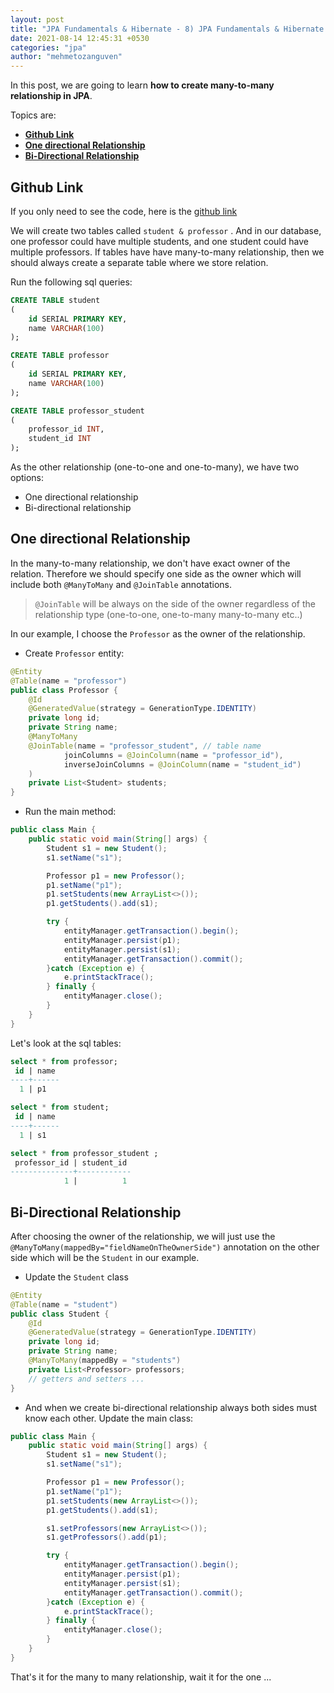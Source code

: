 ```yaml
---
layout: post
title: "JPA Fundamentals & Hibernate - 8) JPA Fundamentals & Hibernate - 8) Many To Many Relationship"
date: 2021-08-14 12:45:31 +0530
categories: "jpa"
author: "mehmetozanguven"
---
```


In this post, we are going to learn **how to create many-to-many relationship in JPA**.

Topics are:

- [**Github Link**](#github_link)
- [**One directional Relationship**](#one_directional)
- [**Bi-Directional Relationship**](#bi_drectional)

## Github Link <a name="github_link"></a>

If you only need to see the code, here is the [github link](https://github.com/mehmetozanguven/jpa_fundamentals_and_hibernate/tree/master/many-to-many)

We will create two tables called `student & professor` . And in our database, one professor could have multiple students, and one student could have multiple professors. If tables have have many-to-many relationship, then we should always create a separate table where we store relation.

Run the following sql queries:

```sql
CREATE TABLE student
(
    id SERIAL PRIMARY KEY,
    name VARCHAR(100)
);

CREATE TABLE professor
(
    id SERIAL PRIMARY KEY,
    name VARCHAR(100)
);

CREATE TABLE professor_student
(
    professor_id INT,
    student_id INT
);
```

As the other relationship (one-to-one and one-to-many), we have two options:

- One directional relationship
- Bi-directional relationship

## One directional Relationship <a name="one_directional"></a>

In the many-to-many relationship, we don't have exact owner of the relation. Therefore we should specify one side as the owner which will include both `@ManyToMany` and `@JoinTable` annotations.

> `@JoinTable` will be always on the side of the owner regardless of the relationship type (one-to-one, one-to-many many-to-many etc..)

In our example, I choose the `Professor` as the owner of the relationship.

- Create `Professor` entity:

```java
@Entity
@Table(name = "professor")
public class Professor {
    @Id
    @GeneratedValue(strategy = GenerationType.IDENTITY)
    private long id;
    private String name;
    @ManyToMany
    @JoinTable(name = "professor_student", // table name
            joinColumns = @JoinColumn(name = "professor_id"),
            inverseJoinColumns = @JoinColumn(name = "student_id")
    )
    private List<Student> students;
}
```

- Run the main method:

```java
public class Main {
    public static void main(String[] args) {
        Student s1 = new Student();
        s1.setName("s1");

        Professor p1 = new Professor();
        p1.setName("p1");
        p1.setStudents(new ArrayList<>());
        p1.getStudents().add(s1);

        try {
            entityManager.getTransaction().begin();
            entityManager.persist(p1);
            entityManager.persist(s1);
            entityManager.getTransaction().commit();
        }catch (Exception e) {
            e.printStackTrace();
        } finally {
            entityManager.close();
        }
    }
}
```

Let's look at the sql tables:

```sql
select * from professor;
 id | name
----+------
  1 | p1

select * from student;
 id | name
----+------
  1 | s1

select * from professor_student ;
 professor_id | student_id
--------------+------------
            1 |          1
```

## Bi-Directional Relationship <a name="bi_drectional"></a>

After choosing the owner of the relationship, we will just use the `@ManyToMany(mappedBy="fieldNameOnTheOwnerSide")` annotation on the other side which will be the `Student` in our example.

- Update the `Student` class

```java
@Entity
@Table(name = "student")
public class Student {
    @Id
    @GeneratedValue(strategy = GenerationType.IDENTITY)
    private long id;
    private String name;
    @ManyToMany(mappedBy = "students")
    private List<Professor> professors;
    // getters and setters ...
}
```

- And when we create bi-directional relationship always both sides must know each other. Update the main class:

```java
public class Main {
    public static void main(String[] args) {
        Student s1 = new Student();
        s1.setName("s1");

        Professor p1 = new Professor();
        p1.setName("p1");
        p1.setStudents(new ArrayList<>());
        p1.getStudents().add(s1);

        s1.setProfessors(new ArrayList<>());
        s1.getProfessors().add(p1);

        try {
            entityManager.getTransaction().begin();
            entityManager.persist(p1);
            entityManager.persist(s1);
            entityManager.getTransaction().commit();
        }catch (Exception e) {
            e.printStackTrace();
        } finally {
            entityManager.close();
        }
    }
}
```

That's it for the many to many relationship, wait it for the one ...
